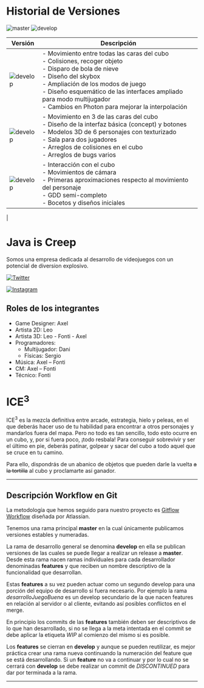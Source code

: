 # Historial de Versiones

![master](https://img.shields.io/badge/master-v0.0.0-green?style=for-the-badge&logo=appveyor)
![develop](https://img.shields.io/badge/develop-v0.3.0-blue?style=for-the-badge&logo=appveyor)

| Versión | Descripción |
| ------------- | ------------- |
|![develop](https://img.shields.io/badge/develop-v0.3.0-blue?style=for-the-badge&logo=appveyor) | - Movimiento entre todas las caras del cubo <br> - Colisiones, recoger objeto <br>- Disparo de bola de nieve <br> - Diseño del skybox <br> - Ampliación de los modos de juego <br> - Diseño esquemático de las interfaces ampliado para modo multijugador <br> - Cambios en Photon para mejorar la interpolación|
|![develop](https://img.shields.io/badge/develop-v0.2.0-blue?style=for-the-badge&logo=appveyor) | - Movimiento en 3 de las caras del cubo <br> - Diseño de la interfaz básica (concept) y botones <br> - Modelos 3D de 6 personajes con texturizado <br> - Sala para dos jugadores <br> - Arreglos de colisiones en el cubo <br> - Arreglos de bugs varios| 
![develop](https://img.shields.io/badge/develop-v0.1.0-blue?style=for-the-badge&logo=appveyor)  | - Interacción con el cubo <br> - Movimientos de cámara<br>- Primeras aproximaciones respecto al movimiento del personaje <br> - GDD semi-completo<br> - Bocetos y diseños iniciales  
|


# Java is Creep

Somos una empresa dedicada al desarrollo de videojuegos con un potencial de diversion explosivo.

[![Twitter](https://img.shields.io/twitter/follow/java_is_creep?label=Follow&style=social)](https://twitter.com/intent/follow?screen_name=java_is_creep)

[![Instagram](https://img.shields.io/badge/Follow--green?style=social&logo=instagram)](https://www.instagram.com/java_is_creep/)


## Roles de los integrantes
- Game Designer: Axel
- Artista 2D: Leo
- Artista 3D: Leo - Fonti - Axel
- Programadores:
    - Multijugador: Dani
    - Físicas: Sergio
-	Música: Axel – Fonti
-	CM: Axel – Fonti
-   Técnico: Fonti



# ICE<sup>3</sup>
ICE<sup>3</sup> es la mezcla definitiva entre arcade, estrategia, hielo y peleas, en el que deberás hacer uso de tu habilidad para encontrar a otros personajes y mandarlos fuera del mapa. Pero no todo es tan sencillo, todo esto ocurre en un cubo, y, por si fuera poco, ¡todo resbala! Para conseguir sobrevivir y ser el último en pie, deberás patinar, golpear y sacar del cubo a todo aquel que se cruce en tu camino.

Para ello, dispondrás de un abanico de objetos que pueden darle la vuelta <strike>a la tortilla</strike> al cubo y proclamarte así ganador.

___
## Descripción Workflow en Git

La metodología que hemos seguido para nuestro proyecto es [Gitflow Workflow](https://www.atlassian.com/git/tutorials/comparing-workflows/gitflow-workflow) diseñada por Atlassian.

Tenemos una rama principal **master** en la cual únicamente publicamos versiones estables y numeradas.

La rama de desarrollo general se denomina **develop** en ella se publican versiones de las cuales se puede llegar a realizar un release a **master**. Desde esta rama nacen ramas individuales para cada desarrollador denominadas **features** y que reciben un nombre descriptivo de la funcionalidad que desarrollan.

Estas **features** a su vez pueden actuar como un segundo develop para una porción del equipo de desarrollo si fuera necesario. Por ejemplo la rama _desarrolloJuegoBuena_ es un develop secundario de la que nacen features en relación al servidor o al cliente, evitando así posibles conflictos en el merge. 

En principio los commits de las **features** también deben ser descriptivos de lo que han desarrollado, si no se llega a la meta intentada en el commit se debe aplicar la etiqueta *WIP* al comienzo del mismo si es posible.

Los **features** se cierran en **develop** y aunque se pueden reutilizar, es mejor práctica crear una rama nueva continuando la numeración del feature que se está desarrollando. Si un **feature** no va a continuar y por lo cual no se cerrará con **develop** se debe realizar un commit de *DISCONTINUED* para dar por terminada a la rama.
___



